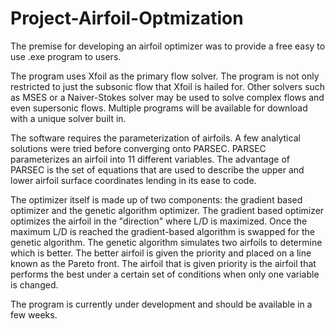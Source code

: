 # Project-Airfoil-Optmization
The premise for developing an airfoil optimizer was to provide a free easy to use .exe program to users. 

The program uses Xfoil as the primary flow solver. The program is not only restricted to just the subsonic flow that Xfoil is hailed for. Other solvers such as MSES or a Naiver-Stokes solver may be used to solve complex flows and even supersonic flows. Multiple programs will be available for download with a unique solver built in.

The software requires the parameterization of airfoils. A few analytical solutions were tried before converging onto PARSEC. PARSEC parameterizes an airfoil into 11 different variables. The advantage of PARSEC is the set of equations that are used to describe the upper and lower airfoil surface coordinates lending in its ease to code. 

The optimizer itself is made up of two components: the gradient based optimizer and the genetic algorithm optimizer. The gradient based optimizer optimizes the airfoil in the "direction" where L/D is maximized. Once the maximum L/D is reached the gradient-based algorithm is swapped for the genetic algorithm. The genetic algorithm simulates two airfoils to determine which is better. The better airfoil is given the priority and placed on a line known as the Pareto front. The airfoil that is given priority is the airfoil that performs the best under a certain set of conditions when only one variable is changed. 

The program is currently under development and should be available in a few weeks.
